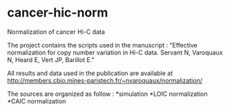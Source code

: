 # cancer-hic-norm
Normalization of cancer Hi-C data

The project contains the scripts used in the manuscript : "Effective normalization for copy number variation in Hi-C data. Servant N, Varoquaux N, Heard E, Vert JP, Barillot E."

All results and data used in the publication are available at http://members.cbio.mines-paristech.fr/~nvaroquaux/normalization/

The sources are organized as follow :
*simulation
*LOIC normalization
*CAIC normalization
